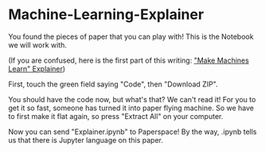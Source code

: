 # Machine-Learning-Explainer

You found the pieces of paper that you can play with! This is the Notebook we will work with. 

(If you are confused, here is the first part of this writing: ["Make Machines Learn" Explainer](https://www.remnote.io/a/heyes-zero-knowledge-neural-net-course/637682e939cf6f9d4989bbe2))

First, touch the green field saying "Code", then "Download ZIP". 

You should have the code now, but what's that? We can't read it! For you to get it so fast, someone has turned it into paper flying machine. So we have to first make it flat again, so press "Extract All" on your computer.

Now you can send "Explainer.ipynb" to Paperspace! By the way, .ipynb tells us that there is Jupyter language on this paper.
